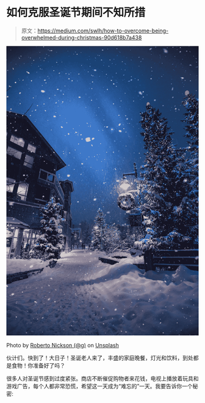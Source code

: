 # 如何克服圣诞节期间不知所措

> 原文：<https://medium.com/swlh/how-to-overcome-being-overwhelmed-during-christmas-90d618b7a438>

![](img/5a7fb94f1d22b1a9eccf5a41704b0f9b.png)

Photo by [Roberto Nickson (@g)](https://unsplash.com/@rpnickson?utm_source=medium&utm_medium=referral) on [Unsplash](https://unsplash.com?utm_source=medium&utm_medium=referral)

伙计们。快到了！大日子！圣诞老人来了，丰盛的家庭晚餐，灯光和饮料，到处都是食物！你准备好了吗？

很多人对圣诞节感到过度紧张。商店不断催促购物者来花钱，电视上播放着玩具和游戏广告，每个人都非常恐慌，希望这一天成为“难忘的”一天。我要告诉你一个秘密: